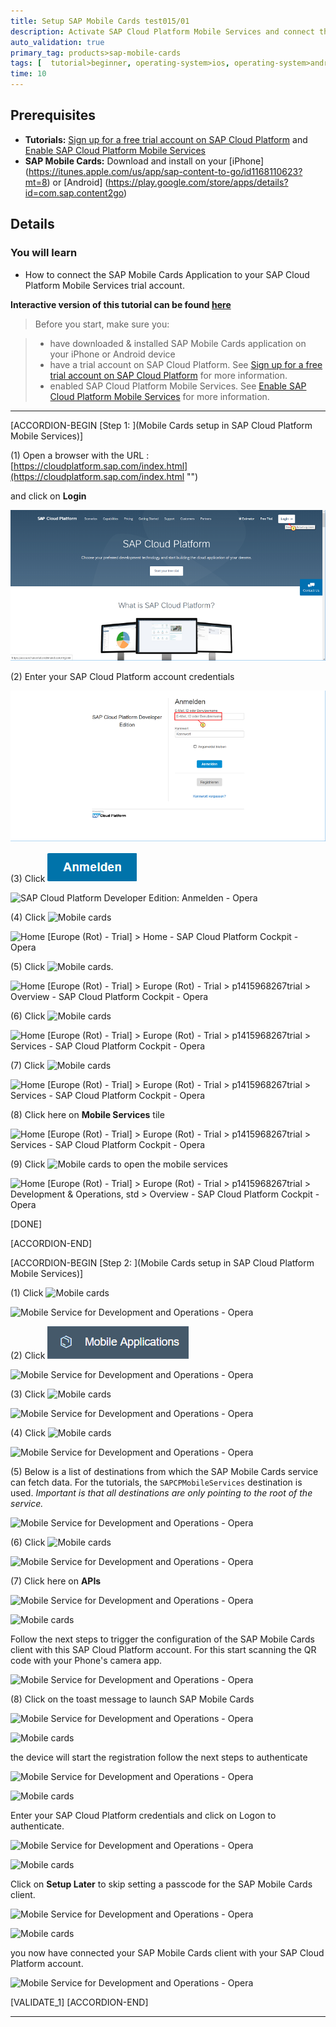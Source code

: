 ```yaml
---
title: Setup SAP Mobile Cards test015/01
description: Activate SAP Cloud Platform Mobile Services and connect the SAP Mobile Cards Application to your trial account.
auto_validation: true
primary_tag: products>sap-mobile-cards
tags: [  tutorial>beginner, operating-system>ios, operating-system>android, topic>mobile, products>sap-cloud-platform, products>sap-mobile-cards ]
time: 10
---
```


## Prerequisites

- **Tutorials:** [Sign up for a free trial account on SAP Cloud Platform](https://www.sap.com/developer/tutorials/hcp-create-trial-account.html) and [Enable SAP Cloud Platform Mobile Services](https://www.sap.com/developer/tutorials/fiori-ios-hcpms-setup.html)
- **SAP Mobile Cards:** Download and install on your [iPhone] (https://itunes.apple.com/us/app/sap-content-to-go/id1168110623?mt=8) or [Android] (https://play.google.com/store/apps/details?id=com.sap.content2go)

## Details

### You will learn

 - How to connect the SAP Mobile Cards Application to your SAP Cloud Platform Mobile Services trial account.

**Interactive version of this tutorial can be found [here](https://www.sap.com/germany/developer/tutorial-navigator/mobile-interactive-tutorials/content2go/setup.html)**

> Before you start, make sure you:

> - have downloaded & installed SAP Mobile Cards application on your iPhone or Android device
> - have a trial account on SAP Cloud Platform. See [Sign up for a free trial account on SAP Cloud Platform](https://www.sap.com/developer/tutorials/hcp-create-trial-account.html) for more information.
> - enabled SAP Cloud Platform Mobile Services. See [Enable SAP Cloud Platform Mobile Services](https://www.sap.com/developer/tutorials/fiori-ios-hcpms-setup.html) for more information.


---
[ACCORDION-BEGIN [Step 1: ](Mobile Cards setup in SAP Cloud Platform Mobile Services)]



\(1\) Open a browser with the URL : [https://cloudplatform.sap.com/index.html](https://cloudplatform.sap.com/index.html "")

and click  on  **Login**

![Overview | SAP Cloud Platform - Opera](Markdown_files/img_0.png)


\(2\) Enter your SAP Cloud Platform account credentials

![SAP Cloud Platform Developer Edition: Anmelden - Opera](Markdown_files/img_000.png)


\(3\) Click ![Mobile cards](Markdown_files/fieldicon.png)

![SAP Cloud Platform Developer Edition: Anmelden - Opera](Markdown_files/img_001.png)


\(4\) Click ![Mobile cards](Markdown_files/fieldicon_2.png)

![Home [Europe (Rot) - Trial] > Home - SAP Cloud Platform Cockpit - Opera](Markdown_files/img_002.png "Home [Europe Rot - Trial]  Home - SAP Cloud Platform Cockpit - Opera")




\(5\) Click ![Mobile cards](Markdown_files/fieldicon_3.png).

![Home [Europe (Rot) - Trial] > Europe (Rot) - Trial > p1415968267trial > Overview - SAP Cloud Platform Cockpit - Opera](Markdown_files/img_003.png "Home [Europe Rot - Trial]  Europe Rot - Trial  p1415968267trial  Overview - SAP Cloud Platform Cockpit - Opera")


\(6\) Click ![Mobile cards](Markdown_files/fieldicon00.png)

![Home [Europe (Rot) - Trial] > Europe (Rot) - Trial > p1415968267trial > Services - SAP Cloud Platform Cockpit - Opera](Markdown_files/img_004.png "Home [Europe Rot - Trial]  Europe Rot - Trial  p1415968267trial  Services - SAP Cloud Platform Cockpit - Opera")


\(7\) Click ![Mobile cards](Markdown_files/fieldicon_4.png)

![Home [Europe (Rot) - Trial] > Europe (Rot) - Trial > p1415968267trial > Services - SAP Cloud Platform Cockpit - Opera](Markdown_files/img_005.png "Home [Europe Rot - Trial]  Europe Rot - Trial  p1415968267trial  Services - SAP Cloud Platform Cockpit - Opera")


\(8\) Click here on  **Mobile Services**  tile

![Home [Europe (Rot) - Trial] > Europe (Rot) - Trial > p1415968267trial > Services - SAP Cloud Platform Cockpit - Opera](Markdown_files/img_006.png "Home [Europe Rot - Trial]  Europe Rot - Trial  p1415968267trial  Services - SAP Cloud Platform Cockpit - Opera")


\(9\) Click ![Mobile cards](Markdown_files/fieldicon_200.png) to open the mobile services

![Home [Europe (Rot) - Trial] > Europe (Rot) - Trial > p1415968267trial > Development & Operations, std > Overview - SAP Cloud Platform Cockpit - Opera](Markdown_files/img_007.png "Home [Europe Rot - Trial]  Europe Rot - Trial  p1415968267trial  Development  Operations, std Overview - SAP Cloud Platform Cockpit - Opera")

[DONE]

[ACCORDION-END]

[ACCORDION-BEGIN [Step 2: ](Mobile Cards setup in SAP Cloud Platform Mobile Services)]



\(1\) Click ![Mobile cards](Markdown_files/fieldicon_14.png)

![Mobile Service for Development and Operations - Opera](Markdown_files/img_008.png)


\(2\) Click ![Mobile cards](Markdown_files/fieldicon_15.png)

![Mobile Service for Development and Operations - Opera](Markdown_files/img_009.png)


\(3\) Click ![Mobile cards](Markdown_files/fieldicon_5.png)

![Mobile Service for Development and Operations - Opera](Markdown_files/img_010.png)


\(4\) Click ![Mobile cards](Markdown_files/fieldicon_18.png)

![Mobile Service for Development and Operations - Opera](Markdown_files/img_011.png)


\(5\) Below is a list of destinations from which the SAP Mobile Cards service can fetch data. For the tutorials, the `SAPCPMobileServices` destination is used.  *Important is that all destinations are only pointing to the root of the service.*

![Mobile Service for Development and Operations - Opera](Markdown_files/img_012.png)


\(6\) Click ![Mobile cards](Markdown_files/fieldicon01.png)

![Mobile Service for Development and Operations - Opera](Markdown_files/img_013.png)


\(7\) Click here on  **APIs**

![Mobile Service for Development and Operations - Opera](Markdown_files/img_014.png)


![Mobile cards](Markdown_files/info_word.png)

Follow the next steps to trigger the configuration of the SAP Mobile Cards client with this SAP Cloud Platform account. For this start scanning the QR code with your Phone's camera app.





![Mobile Service for Development and Operations - Opera](Markdown_files/img_015.png)


\(8\) Click on the toast message to launch SAP Mobile Cards

![Mobile Service for Development and Operations - Opera](Markdown_files/img_016.png)


![Mobile cards](Markdown_files/info_word00.png)

the device will start the registration follow the next steps to authenticate





![Mobile Service for Development and Operations - Opera](Markdown_files/img_017.png)


![Mobile cards](Markdown_files/info_word01.png)

Enter your SAP Cloud Platform credentials and click on Logon to authenticate.





![Mobile Service for Development and Operations - Opera](Markdown_files/img_018.png)


![Mobile cards](Markdown_files/info_word02.png)

Click on  **Setup Later**  to skip setting a passcode for the SAP Mobile Cards client.



![Mobile Service for Development and Operations - Opera](Markdown_files/img_019.png)


![Mobile cards](Markdown_files/info_word03.png)

you now have connected your SAP Mobile Cards client with your SAP Cloud Platform account.


![Mobile Service for Development and Operations - Opera](Markdown_files/img_020.png)


[VALIDATE_1]
[ACCORDION-END]


---
